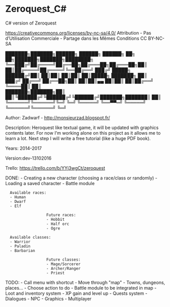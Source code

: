 # Zeroquest_C#
C# version of Zeroquest

https://creativecommons.org/licenses/by-nc-sa/4.0/
Attribution - Pas d’Utilisation Commerciale - Partage dans les Mêmes Conditions
CC BY-NC-SA 

███████╗███████╗██████╗  ██████╗  ██████╗ ██╗   ██╗███████╗███████╗████████╗
╚══███╔╝██╔════╝██╔══██╗██╔═══██╗██╔═══██╗██║   ██║██╔════╝██╔════╝╚══██╔══╝
  ███╔╝ █████╗  ██████╔╝██║   ██║██║   ██║██║   ██║█████╗  ███████╗   ██║   
 ███╔╝  ██╔══╝  ██╔══██╗██║   ██║██║▄▄ ██║██║   ██║██╔══╝  ╚════██║   ██║   
███████╗███████╗██║  ██║╚██████╔╝╚██████╔╝╚██████╔╝███████╗███████║   ██║   
╚══════╝╚══════╝╚═╝  ╚═╝ ╚═════╝  ╚══▀▀═╝  ╚═════╝ ╚══════╝╚══════╝   ╚═╝   
                                                                            
                                                                            
 Author: Zadwarf - http://monsieurzad.blogspot.fr/
 
 Description: Heroquest like textual game, it will be updated with graphics contents later.
 For now I'm working alone on this project as it allows me to learn a lot. 
 Next step I will write a free tutorial (like a huge PDF book).
 
 Years: 2014-2017 

 Version:dev-13102016 
 
 Trello: https://trello.com/b/YYj3wgCt/zeroquest
 
 DONE:
       - Creating a new character (choosing a race/class or randomly)
       - Loading a saved character
       - Battle module

      Available races:
      - Human
      - Dwarf
      - Elf

                      Future races:
                      - Hobbit
                      - Half orc
                      - Ogre

      Available classes:
      - Warrior
      - Paladin
      - Barbarian

                      Future classes:
                      - Mage/Sorcerer
                      - Archer/Ranger
                      - Priest

TODO:
      - Call menu with shortcut
      - Move through "map"
      - Towns, dungeons, places...
      - Choose action to do
      - Battle module to be integrated in map
      - Loot and inventory system
      - XP gain and level up
      - Quests system
      - Dialogues
      - NPC
      - Graphics
      - Multiplayer
